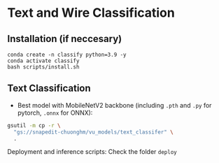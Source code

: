 # Text and Wire Classification

## Installation (if neccesary)

```
conda create -n classify python=3.9 -y
conda activate classify
bash scripts/install.sh
```

## Text Classification

- Best model with MobileNetV2 backbone (including `.pth` and `.py` for pytorch, `.onnx` for ONNX):

```bash
gsutil -m cp -r \
  "gs://snapedit-chuonghm/vu_models/text_classifer" \
  .
```

Deployment and inference scripts: Check the folder `deploy`
